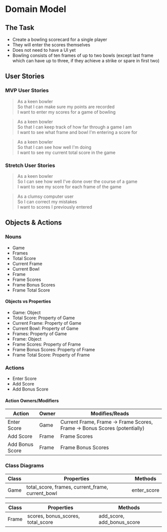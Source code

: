 # Domain Model

## The Task

- Create a bowling scorecard for a single player  
- They will enter the scores themselves
- Does not need to have a UI yet
- Bowling consists of ten frames of up to two bowls (except last frame which can have up to three, if they achieve a strike or spare in first two)

## User Stories

### MVP User Stories

>As a keen bowler  
So that I can make sure my points are recorded  
I want to enter my scores for a game of bowling
>

>As a keen bowler  
So that I can keep track of how far through a game I am  
I want to see what frame and bowl I'm entering a score for  
>

>As a keen bowler  
So that I can see how well I'm doing  
I want to see my current total score in the game
>

### Stretch User Stories

>As a keen bowler  
So I can see how well I've done over the course of a game  
I want to see my score for each frame of the game
>

>As a clumsy computer user  
So I can correct my mistakes  
I want to scores I previously entered
>

## Objects & Actions

### Nouns
- Game
- Frames
- Total Score
- Current Frame
- Current Bowl
- Frame
- Frame Scores
- Frame Bonus Scores
- Frame Total Score  

#### Objects vs Properties
- Game: Object
- Total Score: Property of Game
- Current Frame: Property of Game
- Current Bowl: Property of Game
- Frames: Property of Game
- Frame: Object
- Frame Scores: Property of Frame
- Frame Bonus Scores: Property of Frame
- Frame Total Score: Property of Frame

### Actions
- Enter Score
- Add Score
- Add Bonus Score

#### Action Owners/Modifiers

Action    |    Owner     | Modifies/Reads  
----------|--------------|---------------
Enter Score | Game       | Current Frame, Frame -> Frame Scores, Frame -> Bonus Scores (potentially)
Add Score | Frame       | Frame Scores
Add Bonus Score | Frame       | Frame Bonus Scores

### Class Diagrams

Class     |   Properties      |   Methods   
----------|-------------------|--------------
Game      | total_score, frames, current_frame, current_bowl | enter_score

Class     |   Properties      |   Methods   
----------|-------------------|--------------
Frame      | scores, bonus_scores, total_score | add_score, add_bonus_score
